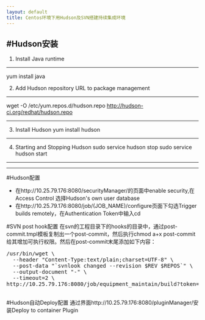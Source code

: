 ```yaml
---
layout: default
title: Centos环境下用Hudson及SVN搭建持续集成环境
---
```


#Hudson安装
---
1. Install Java runtime
---
 yum install java

2. Add Hudson repository URL to package management
---
wget -O /etc/yum.repos.d/hudson.repo http://hudson-ci.org/redhat/hudson.repo

---
3. Install Hudson
yum install hudson
---

4. Starting and Stopping Hudson 
sudo service hudson stop
sudo service hudson start
---

---
#Hudson配置
- 在http://10.25.79.176:8080/securityManager/的页面中enable security,在Access Control 选择Hudson's own user database
- 在http://10.25.79.176:8080/job/(JOB_NAME)/configure页面下勾选Trigger builds remotely，在Authentication Token中输入cd

#SVN post hook配置
在svn的工程目录下的hooks的目录中，通过post-commit.tmpl模板复制出一个post-commit，然后执行chmod a+x post-commit给其增加可执行权限。然后在post-commit末尾添加如下内容：
<pre class="prettyprint" id="bash">
/usr/bin/wget \
  --header "Content-Type:text/plain;charset=UTF-8" \
  --post-data "`svnlook changed --revision $REV $REPOS`" \
  --output-document "-" \
  --timeout=2 \
http://10.25.79.176:8080/job/equipment_maintain/build?token=cd

</pre>

#Hudson自动Deploy配置
通过界面http://10.25.79.176:8080/pluginManager/安装Deploy to container Plugin
